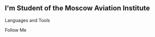 <!-- <p align="center">
  <img src="https://github.com/frankeloff/frankeloff/blob/main/assets/PYBr.gif" />
</p> -->

## I'm Student of the Moscow Aviation Institute

Languages and Tools

Follow Me